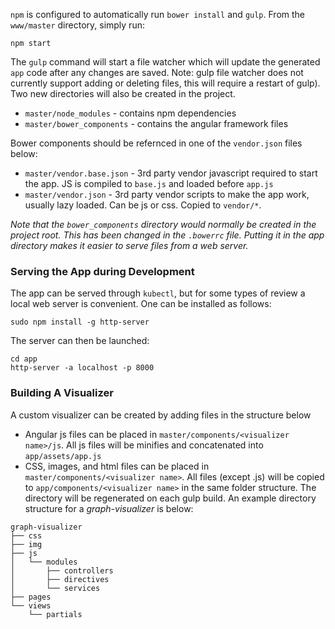 `npm` is configured to automatically run `bower install` and `gulp`. From the `www/master` directory, simply run:

```
npm start
```

The `gulp` command will start a file watcher which will update the generated `app` code after any changes are saved. Note: gulp file watcher does not currently support adding or deleting files, this will require a restart of gulp). Two new directories will also be created in the project.

* `master/node_modules` - contains npm dependencies
* `master/bower_components` - contains the angular framework files

Bower components should be refernced in one of the `vendor.json` files below:

* `master/vendor.base.json` - 3rd party vendor javascript required to start the app. JS is compiled to `base.js` and loaded before `app.js`
* `master/vendor.json` - 3rd party vendor scripts to make the app work, usually lazy loaded. Can be js or css. Copied to `vendor/*`.

*Note that the `bower_components` directory would normally be created in the project root. This has been changed in the `.bowerrc` file. Putting it in the app directory makes it easier to serve files from a web server.*

### Serving the App during Development

The app can be served through `kubectl`, but for some types of review a local web server is convenient. One can be installed as follows:

```
sudo npm install -g http-server
```

The server can then be launched:

```
cd app
http-server -a localhost -p 8000
```

### Building A Visualizer

A custom visualizer can be created by adding files in the structure below
* Angular js files can be placed in `master/components/<visualizer name>/js`. All js files will be minifies and concatenated into `app/assets/app.js`
* CSS, images, and html files can be placed in `master/components/<visualizer name>`. All files (except .js) will be copied to `app/components/<visualizer name>` in the same folder structure. The directory will be regenerated on each gulp build. An example directory structure for a _graph-visualizer_ is below:
```
graph-visualizer
├── css
├── img
├── js
│   └── modules
│       ├── controllers
│       ├── directives
│       └── services
├── pages
└── views
    └── partials
```




